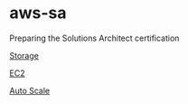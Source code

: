 # aws-sa

Preparing the Solutions Architect certification

[Storage](/storage/transfer_cloud.md)


[EC2](/ec2)

[Auto Scale](/auto_scale)
